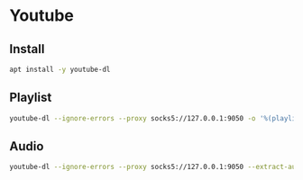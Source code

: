 # Youtube

## Install

```bash
apt install -y youtube-dl
```

## Playlist

```bash
youtube-dl --ignore-errors --proxy socks5://127.0.0.1:9050 -o '%(playlist)s/%(title)s.%(ext)s' <playlist_link>
```

## Audio

```bash
youtube-dl --ignore-errors --proxy socks5://127.0.0.1:9050 --extract-audio --audio-format mp3 --audio-quality 128K -o '%(playlist)s/%(title)s.%(ext)s' <playlist_link>
```
